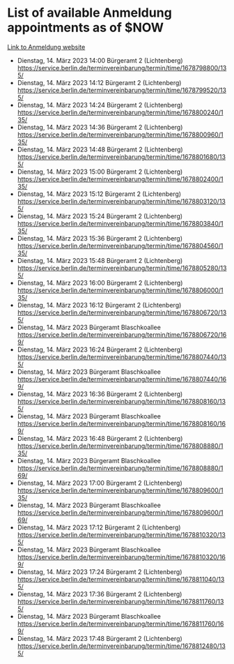 # List of available Anmeldung appointments as of $NOW
[Link to Anmeldung website](https://service.berlin.de/terminvereinbarung/termin/tag.php?termin=1&anliegen[]=120686&dienstleisterlist=122210,122217,327316,122219,327312,122227,327314,122231,327346,122243,327348,122254,122252,329742,122260,329745,122262,329748,122271,327278,122273,327274,122277,327276,330436,122280,327294,122282,327290,122284,327292,122291,327270,122285,327266,122286,327264,122296,327268,150230,329760,122297,327286,122294,327284,122312,329763,122314,329775,122304,327330,122311,327334,122309,327332,317869,122281,327352,122279,329772,122283,122276,327324,122274,327326,122267,329766,122246,327318,122251,327320,122257,327322,122208,327298,122226,327300&herkunft=http%3A%2F%2Fservice.berlin.de%2Fdienstleistung%2F120686%2F)
- Dienstag, 14. März 2023 14:00 Bürgeramt 2 (Lichtenberg) https://service.berlin.de/terminvereinbarung/termin/time/1678798800/135/
- Dienstag, 14. März 2023 14:12 Bürgeramt 2 (Lichtenberg) https://service.berlin.de/terminvereinbarung/termin/time/1678799520/135/
- Dienstag, 14. März 2023 14:24 Bürgeramt 2 (Lichtenberg) https://service.berlin.de/terminvereinbarung/termin/time/1678800240/135/
- Dienstag, 14. März 2023 14:36 Bürgeramt 2 (Lichtenberg) https://service.berlin.de/terminvereinbarung/termin/time/1678800960/135/
- Dienstag, 14. März 2023 14:48 Bürgeramt 2 (Lichtenberg) https://service.berlin.de/terminvereinbarung/termin/time/1678801680/135/
- Dienstag, 14. März 2023 15:00 Bürgeramt 2 (Lichtenberg) https://service.berlin.de/terminvereinbarung/termin/time/1678802400/135/
- Dienstag, 14. März 2023 15:12 Bürgeramt 2 (Lichtenberg) https://service.berlin.de/terminvereinbarung/termin/time/1678803120/135/
- Dienstag, 14. März 2023 15:24 Bürgeramt 2 (Lichtenberg) https://service.berlin.de/terminvereinbarung/termin/time/1678803840/135/
- Dienstag, 14. März 2023 15:36 Bürgeramt 2 (Lichtenberg) https://service.berlin.de/terminvereinbarung/termin/time/1678804560/135/
- Dienstag, 14. März 2023 15:48 Bürgeramt 2 (Lichtenberg) https://service.berlin.de/terminvereinbarung/termin/time/1678805280/135/
- Dienstag, 14. März 2023 16:00 Bürgeramt 2 (Lichtenberg) https://service.berlin.de/terminvereinbarung/termin/time/1678806000/135/
- Dienstag, 14. März 2023 16:12 Bürgeramt 2 (Lichtenberg) https://service.berlin.de/terminvereinbarung/termin/time/1678806720/135/
- Dienstag, 14. März 2023  Bürgeramt Blaschkoallee https://service.berlin.de/terminvereinbarung/termin/time/1678806720/169/
- Dienstag, 14. März 2023 16:24 Bürgeramt 2 (Lichtenberg) https://service.berlin.de/terminvereinbarung/termin/time/1678807440/135/
- Dienstag, 14. März 2023  Bürgeramt Blaschkoallee https://service.berlin.de/terminvereinbarung/termin/time/1678807440/169/
- Dienstag, 14. März 2023 16:36 Bürgeramt 2 (Lichtenberg) https://service.berlin.de/terminvereinbarung/termin/time/1678808160/135/
- Dienstag, 14. März 2023  Bürgeramt Blaschkoallee https://service.berlin.de/terminvereinbarung/termin/time/1678808160/169/
- Dienstag, 14. März 2023 16:48 Bürgeramt 2 (Lichtenberg) https://service.berlin.de/terminvereinbarung/termin/time/1678808880/135/
- Dienstag, 14. März 2023  Bürgeramt Blaschkoallee https://service.berlin.de/terminvereinbarung/termin/time/1678808880/169/
- Dienstag, 14. März 2023 17:00 Bürgeramt 2 (Lichtenberg) https://service.berlin.de/terminvereinbarung/termin/time/1678809600/135/
- Dienstag, 14. März 2023  Bürgeramt Blaschkoallee https://service.berlin.de/terminvereinbarung/termin/time/1678809600/169/
- Dienstag, 14. März 2023 17:12 Bürgeramt 2 (Lichtenberg) https://service.berlin.de/terminvereinbarung/termin/time/1678810320/135/
- Dienstag, 14. März 2023  Bürgeramt Blaschkoallee https://service.berlin.de/terminvereinbarung/termin/time/1678810320/169/
- Dienstag, 14. März 2023 17:24 Bürgeramt 2 (Lichtenberg) https://service.berlin.de/terminvereinbarung/termin/time/1678811040/135/
- Dienstag, 14. März 2023 17:36 Bürgeramt 2 (Lichtenberg) https://service.berlin.de/terminvereinbarung/termin/time/1678811760/135/
- Dienstag, 14. März 2023  Bürgeramt Blaschkoallee https://service.berlin.de/terminvereinbarung/termin/time/1678811760/169/
- Dienstag, 14. März 2023 17:48 Bürgeramt 2 (Lichtenberg) https://service.berlin.de/terminvereinbarung/termin/time/1678812480/135/
